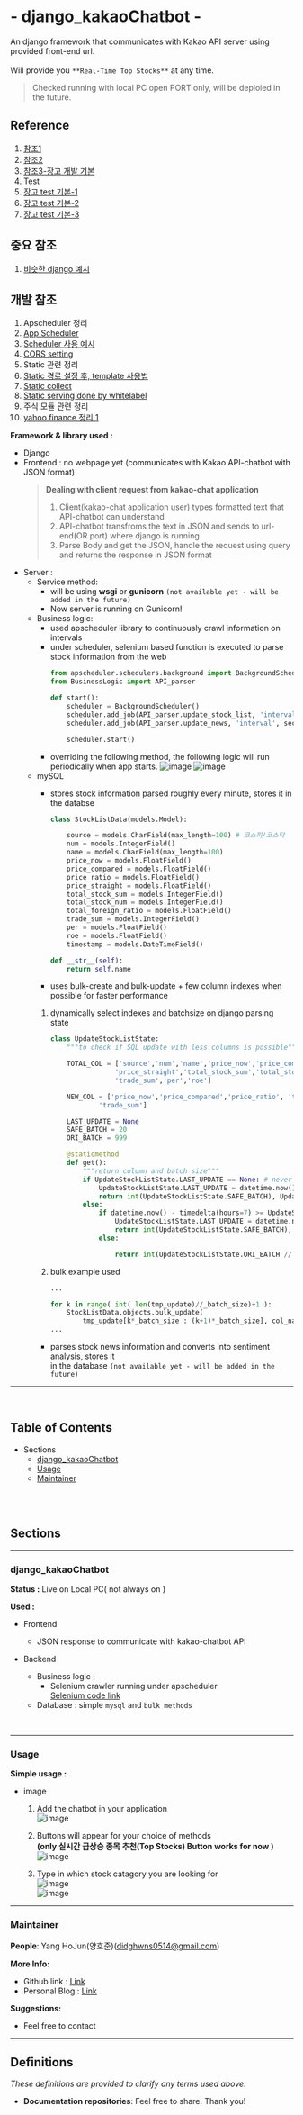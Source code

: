 # - django_kakaoChatbot -

An django framework that communicates with Kakao API server using provided front-end url. <br/>
<br/>
Will provide you `**Real-Time Top Stocks**` at any time.

> Checked running with local PC open PORT only, will be deploied in the future.

## Reference
1) [참조1](https://www.dongyeon1201.kr/9026133b-31be-4b58-bcc7-49abbe893044#b530dc75-789d-4e2e-9993-edb2b328c89b)
2) [참조2](https://django-doc-test-kor.readthedocs.io/en/old_master/intro/tutorial01.html)
3) [참조3-장고 개발 기본](https://076923.github.io/posts/Python-Django-1/)
4) Test
  1) [장고 test 기본-1](https://velog.io/@hj8853/Django-Unit-Test)
  2) [장고 test 기본-2](https://ugaemi.com/tdd/Django-unit-test/)
  3) [장고 test 기본-3](https://velog.io/@maintain0404/Django에서-Test하기)
## 중요 참조
1) [비슷한 django 예시](https://github.com/Ryu0n/stock_analyzer)

## 개발 참조
1) Apscheduler 정리
  1) [App Scheduler](https://ediblepotato.tistory.com/3)
  2) [Scheduler 사용 예시](https://medium.com/@kevin.michael.horan/scheduling-tasks-in-django-with-the-advanced-python-scheduler-663f17e868e6)
2) [CORS setting](https://hyeonyeee.tistory.com/65)
3) Static 관련 정리
  1) [Static 경로 설정 후, template 사용법](https://0ver-grow.tistory.com/912) 
  2) [Static collect](https://nachwon.github.io/django-deploy-4-static/)
  3) [Static serving done by whitelabel](https://listed.to/@toolate/6967/heroku-x-django-static)
4) 주식 모듈 관련 정리
  1) [yahoo finance 정리 1](https://scribblinganything.tistory.com/377)

**Framework & library used :**
- Django
- Frontend : no webpage yet (communicates with Kakao API-chatbot with JSON format)
  > **Dealing with client request from kakao-chat application** <br/>
  > 1) Client(kakao-chat application user) types formatted text that API-chatbot can understand <br/>
  > 2) API-chatbot transfroms the text in JSON and sends to url-end(OR port) where django is running <br/>
  > 3) Parse Body and get the JSON, handle the request using query and returns the response in JSON format
  > 
- Server :
  - Service method:
    - will be using **wsgi** or **gunicorn** `(not available yet - will be added in the future)`
    - Now server is running on Gunicorn!
  - Business logic:
    - used apscheduler library to continuously crawl information on intervals
    - under scheduler, selenium based function is executed to parse stock information from the web
        ```python
        from apscheduler.schedulers.background import BackgroundScheduler
        from BusinessLogic import API_parser

        def start():
            scheduler = BackgroundScheduler()
            scheduler.add_job(API_parser.update_stock_list, 'interval', seconds=20)
            scheduler.add_job(API_parser.update_news, 'interval', seconds=10)

            scheduler.start()
        
        ```
    - overriding the following method, the following logic will run periodically when app starts.
      ![image](https://user-images.githubusercontent.com/47662495/114277110-d1ab3e80-9a64-11eb-953d-b6a26fc6aed1.png)
      ![image](https://user-images.githubusercontent.com/47662495/114277263-73cb2680-9a65-11eb-9f9a-951cda2355df.png)
  - mySQL
    - stores stock information parsed roughly every minute, stores it in the databse

        ```python
        class StockListData(models.Model):

            source = models.CharField(max_length=100) # 코스피/코스닥
            num = models.IntegerField()
            name = models.CharField(max_length=100)
            price_now = models.FloatField()
            price_compared = models.FloatField()
            price_ratio = models.FloatField()
            price_straight = models.FloatField()
            total_stock_sum = models.IntegerField()
            total_stock_num = models.IntegerField()
            total_foreign_ratio = models.FloatField()
            trade_sum = models.IntegerField()
            per = models.FloatField()
            roe = models.FloatField()
            timestamp = models.DateTimeField()

        def __str__(self):
            return self.name

        ```
    - uses bulk-create and bulk-update + few column indexes when possible for faster performance <br/>
    1)   dynamically select indexes and batchsize on django parsing state

            ```python
            class UpdateStockListState:
                """to check if SQL update with less columns is possible"""

                TOTAL_COL = ['source','num','name','price_now','price_compared','price_ratio',
                            'price_straight','total_stock_sum','total_stock_num','total_foreign_ratio',
                            'trade_sum','per','roe']

                NEW_COL = ['price_now','price_compared','price_ratio', 'total_foreign_ratio',
                        'trade_sum']

                LAST_UPDATE = None
                SAFE_BATCH = 20
                ORI_BATCH = 999

                @staticmethod
                def get():
                    """return column and batch size"""
                    if UpdateStockListState.LAST_UPDATE == None: # never parsed before
                        UpdateStockListState.LAST_UPDATE = datetime.now()
                        return int(UpdateStockListState.SAFE_BATCH), UpdateStockListState.TOTAL_COL
                    else:
                        if datetime.now() - timedelta(hours=7) >= UpdateStockListState.LAST_UPDATE: # exceeded time limit
                            UpdateStockListState.LAST_UPDATE = datetime.now()
                            return int(UpdateStockListState.SAFE_BATCH), UpdateStockListState.TOTAL_COL
                        else:

                            return int(UpdateStockListState.ORI_BATCH // (len(UpdateStockListState.NEW_COL)*2.5)), UpdateStockListState.NEW_COL

            ```
        
    2) bulk example used
        ```python
        ...

        for k in range( int( len(tmp_update)//_batch_size)+1 ):
			StockListData.objects.bulk_update(
                tmp_update[k*_batch_size : (k+1)*_batch_size], col_names)
        ...
        ```
    - parses stock news information and converts into sentiment analysis, stores it <br/> in the database `(not available yet - will be added in the future)`

---
<br/>

## Table of Contents

- Sections
  - [django_kakaoChatbot](https://github.com/didghwns0514/django_kakaoChatbot/blob/master/README.md#django_kakaoChatbot)
  - [Usage](https://github.com/didghwns0514/django_kakaoChatbot/blob/master/README.md#Usage)
  - [Maintainer](https://github.com/didghwns0514/django_kakaoChatbot/blob/master/README.md#Maintainer)


<br/>
<br/>

## Sections

---
### django_kakaoChatbot

**Status :** Live on Local PC( not always on )

**Used :**

- Frontend
  - JSON response to communicate with kakao-chatbot API

- Backend
  - Business logic :
    - Selenium crawler running under apscheduler <br/>
      [Selenium code link](https://github.com/didghwns0514/django_kakaoChatbot/blob/master/BusinessLogic/Parser.py)
  - Database : simple ``mysql`` and ``bulk methods``

<br/>

-----------

### Usage

**Simple usage :**

- image
  1) Add the chatbot in your application <br/>
  ![image](https://user-images.githubusercontent.com/47662495/114262703-57ef6280-9a1c-11eb-9f88-d363052ef357.png)

  2) Buttons will appear for your choice of methods <br/>
   **(only 실시간 급상승 종목 추천(Top Stocks) Button works for now )** <br/>
  ![image](https://user-images.githubusercontent.com/47662495/114262712-68074200-9a1c-11eb-94b8-db64741e4935.png)

  3) Type in which stock catagory you are looking for <br/>
  ![image](https://user-images.githubusercontent.com/47662495/114262722-73f30400-9a1c-11eb-92fb-97756d9b93d5.png)<br/>
  ![image](https://user-images.githubusercontent.com/47662495/114262724-7c4b3f00-9a1c-11eb-83d6-1c434ad4a473.png)

-----------

### Maintainer

**People**: Yang HoJun(양호준)(didghwns0514@gmail.com)

**More Info:**

- Github link : [Link](https://github.com/didghwns0514/django_kakaoChatbot)
- Personal Blog : [Link](https://korshika.tistory.com/)

**Suggestions:**

- Feel free to contact

-----------

## Definitions

*These definitions are provided to clarify any terms used above.*

- **Documentation repositories**: Feel free to share. Thank you!